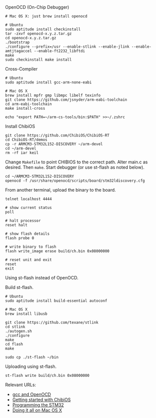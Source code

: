 OpenOCD (On-Chip Debugger)

```
# Mac OS X: just brew install openocd

# Ubuntu
sudo aptitude install checkinstall
tar -zxvf openocd-x.y.z.tar.gz
cd openocd-x.y.z.tar.gz
./bootstrap
./configure --prefix=/usr --enable-stlink --enable-jlink --enable-amtjtagaccel --enable-ft2232_libftdi
make
sudo checkinstall make install
```

Cross-Compiler

```
# Ubuntu
sudo aptitude install gcc-arm-none-eabi
```

```
# Mac OS X
brew install mpfr gmp libmpc libelf texinfo
git clone https://github.com/jsnyder/arm-eabi-toolchain
cd arm-eabi-toolchain
make install-cross

echo "export PATH=~/arm-cs-tools/bin:$PATH" >>~/.zshrc
```

Install ChibiOS

```
git clone https://github.com/ChibiOS/ChibiOS-RT
cd ChibiOS-RT/demos
cp -r ARMCM3-STM32L152-DISCOVERY ~/arm-devel
cd ~/arm-devel
rm -rf iar keil
```

Change `Makefile` to point CHIBIOS to the correct path. Alter main.c as desired. Then `make`. Start debugger (or use st-flash as noted below).

```
cd ~/ARMCM3-STM32L152-DISCOVERY
openocd -f /usr/share/openocd/scripts/board/stm32ldiscovery.cfg
```

From another terminal, upload the binary to the board.

```
telnet localhost 4444

# show current status
poll

# halt processor
reset halt

# show flash details
flash probe 0

# write binary to flash
flash write_image erase build/ch.bin 0x08000000

# reset unit and exit
reset
exit
```

Using st-flash instead of OpenOCD.

Build st-flash.

```
# Ubuntu
sudo aptitude install build-essential autoconf

# Mac OS X
brew install libusb

git clone https://github.com/texane/stlink
cd stlink
./autogen.sh
./configure
make
cd flash
make

sudo cp ./st-flash ~/bin
```

Uploading using st-flash.

```
st-flash write build/ch.bin 0x08000000
```

Relevant URLs:

* [gcc and OpenOCD](http://sourcegate.wordpress.com/2012/09/18/getting-started-with-an-stm32l-discovery-with-linux-and-gcc/)
* [Getting started with ChibiOS](http://recursive-labs.com/rtos-guide/hello-world-chibios/)
* [Programming the STM32](http://startingelectronics.com/tutorials/STM32-microcontrollers/programming-STM32-flash-in-Linux/)
* [Doing it all on Mac OS X](http://blog.y3xz.com/blog/2012/10/07/setting-up-an-arm-eabi-toolchain-on-mac-os-x)
